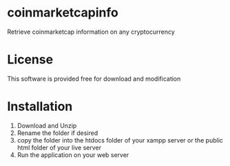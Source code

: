 # coinmarketcapinfo
Retrieve coinmarketcap information on any cryptocurrency

# License
This software is provided free for download and modification

# Installation
1.  Download and Unzip
2.  Rename the folder if desired
3.  copy the folder into the htdocs folder of your xampp server or the public html folder of your live server
4.  Run the application on your web server


